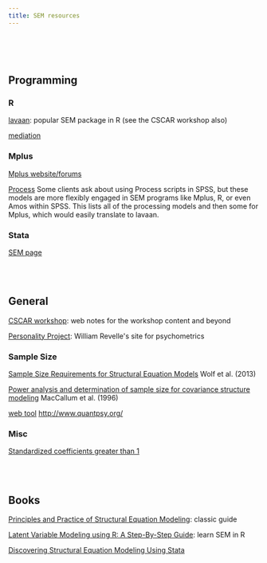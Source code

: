 ```yaml
---
title: SEM resources
---
```

<br>
<br>
<br>


## Programming

### R

[lavaan](http://lavaan.ugent.be): popular SEM package in R (see the CSCAR workshop also)

[mediation](https://cran.r-project.org/web/packages/mediation/vignettes/mediation.pdf)


### Mplus

[Mplus website/forums](http://www.statmodel.com/cgi-bin/discus/discus.cgi?pg=topics)

[Process](http://offbeat.group.shef.ac.uk/FIO/mplusmedmod.htm) Some clients ask about using Process scripts in SPSS, but these models are more flexibly engaged in SEM programs like Mplus, R, or even Amos within SPSS. This lists all of the processing models and then some for Mplus, which would easily translate to lavaan.


### Stata

[SEM page](http://www.stata.com/features/structural-equation-modeling/)


<br>
<br>

## General

[CSCAR workshop](http://m-clark.github.io/docs/sem/): web notes for the workshop content and beyond 

[Personality Project](http://www.personality-project.org/index.html): William Revelle's site for psychometrics


### Sample Size

[Sample Size Requirements for Structural Equation Models](http://www.ncbi.nlm.nih.gov/pmc/articles/PMC4334479/) Wolf et al. (2013)

[Power analysis and determination of sample size for covariance structure modeling](http://psycnet.apa.org/journals/met/1/2/130/) MacCallum et al. (1996)

[web tool](http://www.quantpsy.org/rmsea/rmsea.htm) http://www.quantpsy.org/


### Misc

[Standardized coefficients greater than 1](misc/HowLargeCanaStandardizedCoefficientbe.pdf)

<br>
<br>

## Books

[Principles and Practice of Structural Equation Modeling](http://www.guilford.com/books/Principles-and-Practice-of-Structural-Equation-Modeling/Rex-Kline/9781462523344): classic guide

[Latent Variable Modeling using R: A Step-By-Step Guide](http://blogs.baylor.edu/rlatentvariable/): learn SEM in R

[Discovering Structural Equation Modeling Using Stata](http://www.stata.com/bookstore/discovering-structural-equation-modeling-using-stata/)